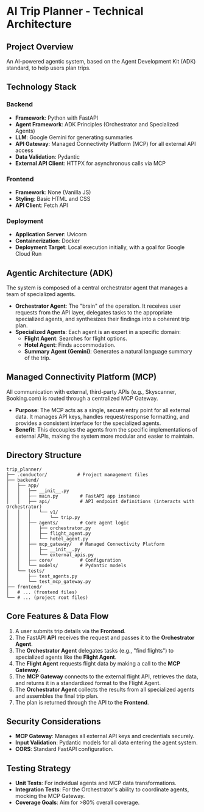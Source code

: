 # AI Trip Planner - Technical Architecture

## Project Overview
An AI-powered agentic system, based on the Agent Development Kit (ADK) standard, to help users plan trips.

## Technology Stack

### Backend
- **Framework**: Python with FastAPI
- **Agent Framework**: ADK Principles (Orchestrator and Specialized Agents)
- **LLM**: Google Gemini for generating summaries
- **API Gateway**: Managed Connectivity Platform (MCP) for all external API access
- **Data Validation**: Pydantic
- **External API Client**: HTTPX for asynchronous calls via MCP

### Frontend
- **Framework**: None (Vanilla JS)
- **Styling**: Basic HTML and CSS
- **API Client**: Fetch API

### Deployment
- **Application Server**: Uvicorn
- **Containerization**: Docker
- **Deployment Target**: Local execution initially, with a goal for Google Cloud Run

## Agentic Architecture (ADK)
The system is composed of a central orchestrator agent that manages a team of specialized agents.

- **Orchestrator Agent**: The "brain" of the operation. It receives user requests from the API layer, delegates tasks to the appropriate specialized agents, and synthesizes their findings into a coherent trip plan.
- **Specialized Agents**: Each agent is an expert in a specific domain:
    - **Flight Agent**: Searches for flight options.
    - **Hotel Agent**: Finds accommodation.
    - **Summary Agent (Gemini)**: Generates a natural language summary of the trip.

## Managed Connectivity Platform (MCP)
All communication with external, third-party APIs (e.g., Skyscanner, Booking.com) is routed through a centralized MCP Gateway.
- **Purpose**: The MCP acts as a single, secure entry point for all external data. It manages API keys, handles request/response formatting, and provides a consistent interface for the specialized agents.
- **Benefit**: This decouples the agents from the specific implementations of external APIs, making the system more modular and easier to maintain.

## Directory Structure
```
trip_planner/
├── .conductor/           # Project management files
├── backend/
│   ├── app/
│   │   ├── __init__.py
│   │   ├── main.py        # FastAPI app instance
│   │   ├── api/           # API endpoint definitions (interacts with Orchestrator)
│   │   │   └── v1/
│   │   │       └── trip.py
│   │   ├── agents/        # Core agent logic
│   │   │   ├── orchestrator.py
│   │   │   ├── flight_agent.py
│   │   │   └── hotel_agent.py
│   │   ├── mcp_gateway/   # Managed Connectivity Platform
│   │   │   ├── __init__.py
│   │   │   └── external_apis.py
│   │   ├── core/          # Configuration
│   │   └── models/        # Pydantic models
│   └── tests/
│       ├── test_agents.py
│       └── test_mcp_gateway.py
├── frontend/
│   # ... (frontend files)
└── # ... (project root files)
```

## Core Features & Data Flow
1.  A user submits trip details via the **Frontend**.
2.  The FastAPI **API** receives the request and passes it to the **Orchestrator Agent**.
3.  The **Orchestrator Agent** delegates tasks (e.g., "find flights") to specialized agents like the **Flight Agent**.
4.  The **Flight Agent** requests flight data by making a call to the **MCP Gateway**.
5.  The **MCP Gateway** connects to the external flight API, retrieves the data, and returns it in a standardized format to the Flight Agent.
6.  The **Orchestrator Agent** collects the results from all specialized agents and assembles the final trip plan.
7.  The plan is returned through the API to the **Frontend**.

## Security Considerations
- **MCP Gateway**: Manages all external API keys and credentials securely.
- **Input Validation**: Pydantic models for all data entering the agent system.
- **CORS**: Standard FastAPI configuration.

## Testing Strategy
- **Unit Tests**: For individual agents and MCP data transformations.
- **Integration Tests**: For the Orchestrator's ability to coordinate agents, mocking the MCP Gateway.
- **Coverage Goals**: Aim for >80% overall coverage.
